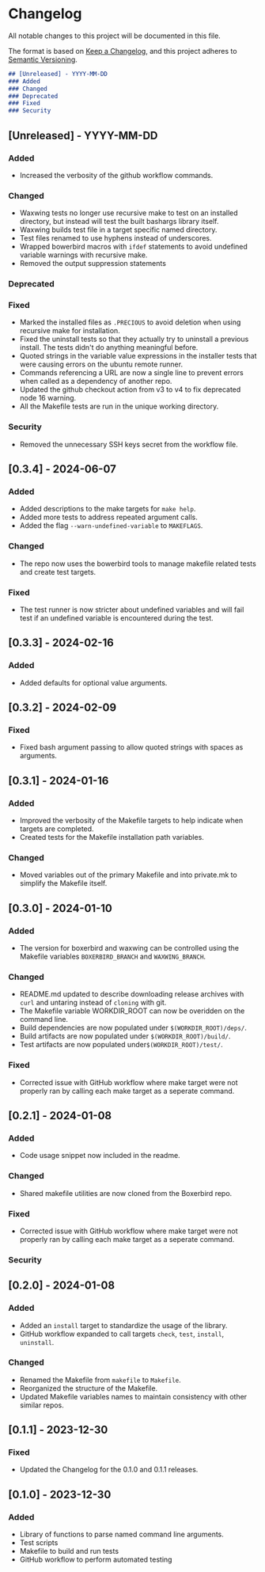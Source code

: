 # Changelog

All notable changes to this project will be documented in this file.

The format is based on [Keep a Changelog](https://keepachangelog.com/en/1.0.0/),
and this project adheres to [Semantic Versioning](https://semver.org/spec/v2.0.0.html).

```markdown
## [Unreleased] - YYYY-MM-DD
### Added
### Changed
### Deprecated
### Fixed
### Security
```

## [Unreleased] - YYYY-MM-DD
### Added
- Increased the verbosity of the github workflow commands.
### Changed
- Waxwing tests no longer use recursive make to test on an installed directory, but
  instead will test the built bashargs library itself.
- Waxwing builds test file in a target specific named directory.
- Test files renamed to use hyphens instead of underscores.
- Wrapped bowerbird macros with `ifdef` statements to avoid undefined variable warnings
  with recursive make.
- Removed the output suppression statements
### Deprecated
### Fixed
- Marked the installed files as `.PRECIOUS` to avoid deletion when using recursive make
  for installation.
- Fixed the uninstall tests so that they actually try to uninstall a previous install.
  The tests didn't do anything meaningful before.
- Quoted strings in the variable value expressions in the installer tests that were
  causing errors on the ubuntu remote runner.
- Commands referencing a URL are now a single line to prevent errors when called as a
  dependency of another repo.
- Updated the github checkout action from v3 to v4 to fix deprecated node 16 warning.
- All the Makefile tests are run in the unique working directory.
### Security
- Removed the unnecessary SSH keys secret from the workflow file.


## [0.3.4] - 2024-06-07
### Added
- Added descriptions to the make targets for `make help`.
- Added more tests to address repeated argument calls.
- Added the flag `--warn-undefined-variable` to `MAKEFLAGS`.
### Changed
- The repo now uses the bowerbird tools to manage makefile related tests and create
  test targets.
### Fixed
- The test runner is now stricter about undefined variables and will fail test if an
  undefined variable is encountered during the test.


## [0.3.3] - 2024-02-16
### Added
- Added defaults for optional value arguments.


## [0.3.2] - 2024-02-09
### Fixed
- Fixed bash argument passing to allow quoted strings with spaces as arguments.


## [0.3.1] - 2024-01-16
### Added
- Improved the verbosity of the Makefile targets to help indicate when targets are completed.
- Created tests for the Makefile installation path variables.
### Changed
- Moved variables out of the primary Makefile and into private.mk to simplify the Makefile itself.


## [0.3.0] - 2024-01-10
### Added
- The version for boxerbird and waxwing can be controlled using the Makefile variables
  `BOXERBIRD_BRANCH` and `WAXWING_BRANCH`.
### Changed
- README.md updated to describe downloading release archives with `curl` and untaring instead
  of `cloning` with git.
- The Makefile variable WORKDIR_ROOT can now be overidden on the command line.
- Build dependencies are now populated under `$(WORKDIR_ROOT)/deps/`.
- Build artifacts are now populated under `$(WORKDIR_ROOT)/build/`.
- Test artifacts are now populated under`$(WORKDIR_ROOT)/test/`.
### Fixed
- Corrected issue with GitHub workflow where make target were not properly ran by calling each
  make target as a seperate command.


## [0.2.1] - 2024-01-08
### Added
- Code usage snippet now included in the readme.
### Changed
- Shared makefile utilities are now cloned from the Boxerbird repo.
### Fixed
- Corrected issue with GitHub workflow where make target were not properly ran by calling each
  make target as a seperate command.
### Security


## [0.2.0] - 2024-01-08
### Added
- Added an `install` target to standardize the usage of the library.
- GitHub workflow expanded to call targets `check`, `test`, `install`, `uninstall`.
### Changed
- Renamed the Makefile from `makefile` to `Makefile`.
- Reorganized the structure of the Makefile.
- Updated Makefile variables names to maintain consistency with other similar repos.


## [0.1.1] - 2023-12-30
### Fixed
- Updated the Changelog for the 0.1.0 and 0.1.1 releases.


## [0.1.0] - 2023-12-30
### Added
- Library of functions to parse named command line arguments.
- Test scripts
- Makefile to build and run tests
- GitHub workflow to perform automated testing

